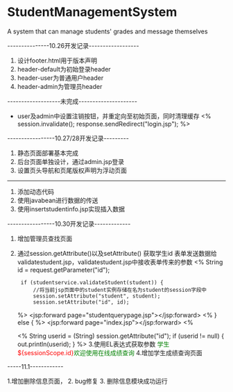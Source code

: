 # StudentManagementSystem
A system that can manage students' grades and message themselves

---------------10.26开发记录------------------

1. 设计footer.html用于版本声明
2. header-default为初始登录header
3. header-user为普通用户header
4. header-admin为管理员header

-------------------未完成---------------------

* user及admin中设置注销按钮，并重定向至初始页面，同时清理缓存
<%
	session.invalidate();
 	response.sendRedirect("login.jsp");
%>


-----------------10.27/28开发记录---------

1. 静态页面部署基本完成
2. 后台页面单独设计，通过admin.jsp登录
3. 设置页头导航和页尾版权声明为浮动页面

------------------------------------------

1. 添加动态代码
2. 使用javabean进行数据的传送
3. 使用insertstudentinfo.jsp实现插入数据

-----------------10.30开发记录-------------

1. 增加管理员查找页面
2. 通过session.getAttribute()以及setAttribute()
获取学生id
	表单发送数据给validatestudent.jsp，validatestudent.jsp中接收表单传来的参数
       <%
		String id = request.getParameter("id");

		
		if (studentservice.validateStudent(student)) {
			//将当前jsp页面中的student实例存储在名为student的session字段中
			session.setAttribute("student", student);
			session.setAttribute("id", id);
	%>
	<jsp:forward page="studentquerypage.jsp"></jsp:forward>
	<%
		} else {
	%>
	<jsp:forward page="index.jsp"></jsp:forward>
	<%


	<%
		String userid = (String) session.getAttribute("id");
		if (userid != null) {
			out.println(userid);
		}
	%>
3.使用EL表达式获取参数
	<font color="green">学生 <font color="red">${sessionScope.id}</font>欢迎使用在线成绩查询</font>
					</h1>
4.增加学生成绩查询页面

-----11.1------------

1.增加删除信息页面，
2. bug修复
3. 删除信息模块成功运行